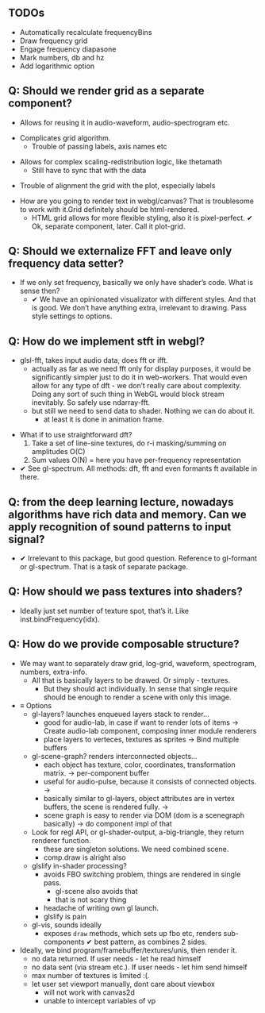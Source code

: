 ## TODOs

* Automatically recalculate frequencyBins
* Draw frequency grid
* Engage frequency diapasone
* Mark numbers, db and hz
* Add logarithmic option

## Q: Should we render grid as a separate component?
+ Allows for reusing it in audio-waveform, audio-spectrogram etc.
- Complicates grid algorithm.
	- Trouble of passing labels, axis names etc
+ Allows for complex scaling-redistribution logic, like thetamath
	- Still have to sync that with the data
- Trouble of alignment the grid with the plot, especially labels
+ How are you going to render text in webgl/canvas? That is troublesome to work with it.Grid definitely should be html-rendered.
	+ HTML grid allows for more flexible styling, also it is pixel-perfect.
✔ Ok, separate component, later. Call it plot-grid.

## Q: Should we externalize FFT and leave only frequency data setter?
- If we only set frequency, basically we only have shader’s code. What is sense then?
	+ ✔ We have an opinionated visualizator with different styles. And that is good. We don’t have anything extra, irrelevant to drawing. Pass style settings to options.

## Q: How do we implement stft in webgl?
+ glsl-fft, takes input audio data, does fft or ifft.
	- actually as far as we need fft only for display purposes, it would be significantly simpler just to do it in web-workers. That would even allow for any type of dft - we don’t really care about complexity. Doing any sort of such thing in WebGL would block stream inevitably. So safely use ndarray-fft.
	+ but still we need to send data to shader. Nothing we can do about it.
		- at least it is done in animation frame.
- What if to use straightforward dft?
	1. Take a set of line-sine textures, do r-i masking/summing on amplitudes O(C)
	2. Sum values O(N) = here you have per-frequency representation
- ✔ See gl-spectrum. All methods: dft, fft and even formants ft available in there.

## Q: from the deep learning lecture, nowadays algorithms have rich data and memory. Can we apply recognition of sound patterns to input signal?

- ✔ Irrelevant to this package, but good question. Reference to gl-formant or gl-spectrum. That is a task of separate package.

## Q: How should we pass textures into shaders?
+ Ideally just set number of texture spot, that’s it. Like inst.bindFrequency(idx).

## Q: How do we provide composable structure?
* We may want to separately draw grid, log-grid, waveform, spectrogram, numbers, extra-info.
	* All that is basically layers to be drawed. Or simply - textures.
		* But they should act individually. In sense that single require should be enough to render a scene with only this image.
* ≡ Options
	* gl-layers? launches enqueued layers stack to render...
		+ good for audio-lab, in case if want to render lots of items
			→ Create audio-lab component, composing inner module renderers
		+ place layers to verteces, textures as sprites
			→ Bind multiple buffers
	* gl-scene-graph? renders interconnected objects...
		+ each object has texture, color, coordinates, transformation matrix.
			→ per-component buffer
		+ useful for audio-pulse, because it consists of connected objects.
			→
		+ basically similar to gl-layers, object attributes are in vertex buffers, the scene is rendered fully.
			→
		+ scene graph is easy to render via DOM (dom is a scenegraph basically)
			→ do component impl of that
	* Look for regl API, or gl-shader-output, a-big-triangle, they return renderer function.
		- these are singleton solutions. We need combined scene.
		- comp.draw is alright also
	* glslify in-shader processing?
		+ avoids FBO switching problem, things are rendered in single pass.
			- gl-scene also avoids that
			- that is not scary thing
		- headache of writing own gl launch.
		- glslify is pain
	* gl-vis, sounds ideally
		+ exposes `draw` methods, which sets up fbo etc, renders sub-components
		✔ best pattern, as combines 2 sides.
* Ideally, we bind program/framebuffer/textures/unis, then render it.
	- no data returned. If user needs - let he read himself
	- no data sent (via stream etc.). If user needs - let him send himself
	- max number of textures is limited :(.
	- let user set viewport manually, dont care about viewbox
		- will not work with canvas2d
		- unable to intercept variables of vp

